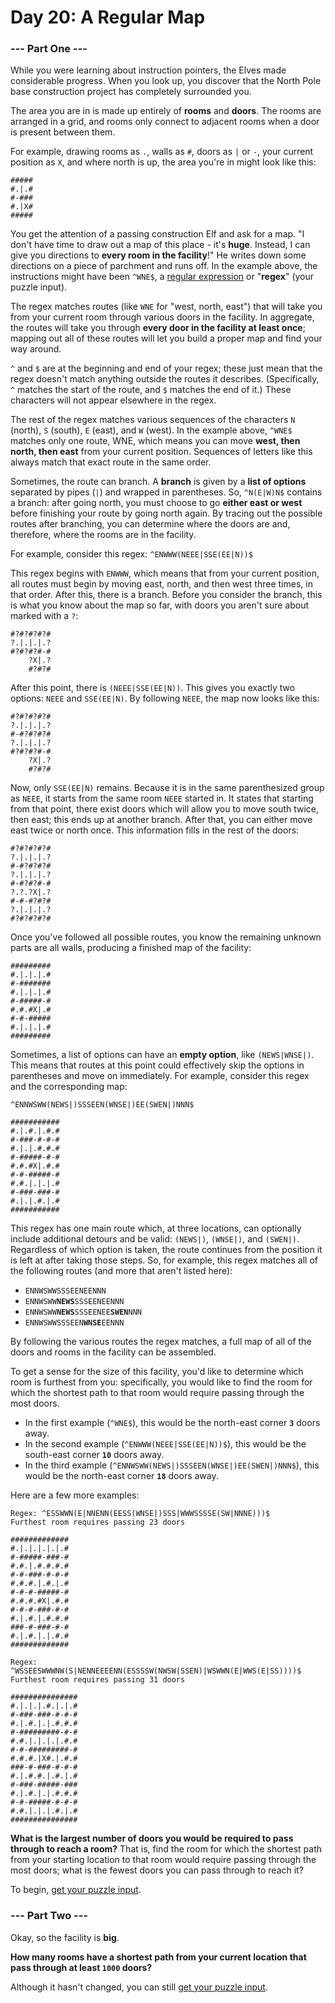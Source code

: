 # Day 20: A Regular Map

### --- Part One ---

While you were learning about instruction pointers, the Elves made considerable progress. When you look up, you discover that the North Pole base construction project has completely surrounded you.

The area you are in is made up entirely of **rooms** and **doors**. The rooms are arranged in a grid, and rooms only connect to adjacent rooms when a door is present between them.

For example, drawing rooms as `.`, walls as `#`, doors as `|` or `-`, your current position as `X`, and where north is up, the area you're in might look like this:

```
#####
#.|.#
#-###
#.|X#
#####
```

You get the attention of a passing construction Elf and ask for a map. "I don't have time to draw out a map of this place - it's **huge**. Instead, I can give you directions to **every room in the facility**!" He writes down some directions on a piece of parchment and runs off. In the example above, the instructions might have been `^WNE$`, a [regular expression](https://en.wikipedia.org/wiki/Regular_expression) or "**regex**" (your puzzle input).

The regex matches routes (like `WNE` for "west, north, east") that will take you from your current room through various doors in the facility. In aggregate, the routes will take you through **every door in the facility at least once**; mapping out all of these routes will let you build a proper map and find your way around.

`^` and `$` are at the beginning and end of your regex; these just mean that the regex doesn't match anything outside the routes it describes. (Specifically, `^` matches the start of the route, and `$` matches the end of it.) These characters will not appear elsewhere in the regex.

The rest of the regex matches various sequences of the characters `N` (north), `S` (south), `E` (east), and `W` (west). In the example above, `^WNE$` matches only one route, WNE, which means you can move **west, then north, then east** from your current position. Sequences of letters like this always match that exact route in the same order.

Sometimes, the route can branch. A **branch** is given by a **list of options** separated by pipes (`|`) and wrapped in parentheses. So, `^N(E|W)N$` contains a branch: after going north, you must choose to go **either east or west** before finishing your route by going north again. By tracing out the possible routes after branching, you can determine where the doors are and, therefore, where the rooms are in the facility.

For example, consider this regex: `^ENWWW(NEEE|SSE(EE|N))$`

This regex begins with `ENWWW`, which means that from your current position, all routes must begin by moving east, north, and then west three times, in that order. After this, there is a branch. Before you consider the branch, this is what you know about the map so far, with doors you aren't sure about marked with a `?`:

```
#?#?#?#?#
?.|.|.|.?
#?#?#?#-#
    ?X|.?
    #?#?#
```

After this point, there is `(NEEE|SSE(EE|N))`. This gives you exactly two options: `NEEE` and `SSE(EE|N)`. By following `NEEE`, the map now looks like this:

```
#?#?#?#?#
?.|.|.|.?
#-#?#?#?#
?.|.|.|.?
#?#?#?#-#
    ?X|.?
    #?#?#
```

Now, only `SSE(EE|N)` remains. Because it is in the same parenthesized group as `NEEE`, it starts from the same room `NEEE` started in. It states that starting from that point, there exist doors which will allow you to move south twice, then east; this ends up at another branch. After that, you can either move east twice or north once. This information fills in the rest of the doors:

```
#?#?#?#?#
?.|.|.|.?
#-#?#?#?#
?.|.|.|.?
#-#?#?#-#
?.?.?X|.?
#-#-#?#?#
?.|.|.|.?
#?#?#?#?#
```

Once you've followed all possible routes, you know the remaining unknown parts are all walls, producing a finished map of the facility:

```
#########
#.|.|.|.#
#-#######
#.|.|.|.#
#-#####-#
#.#.#X|.#
#-#-#####
#.|.|.|.#
#########
```

Sometimes, a list of options can have an **empty option**, like `(NEWS|WNSE|)`. This means that routes at this point could effectively skip the options in parentheses and move on immediately. For example, consider this regex and the corresponding map:

```
^ENNWSWW(NEWS|)SSSEEN(WNSE|)EE(SWEN|)NNN$

###########
#.|.#.|.#.#
#-###-#-#-#
#.|.|.#.#.#
#-#####-#-#
#.#.#X|.#.#
#-#-#####-#
#.#.|.|.|.#
#-###-###-#
#.|.|.#.|.#
###########
```

This regex has one main route which, at three locations, can optionally include additional detours and be valid: `(NEWS|)`, `(WNSE|)`, and `(SWEN|)`. Regardless of which option is taken, the route continues from the position it is left at after taking those steps. So, for example, this regex matches all of the following routes (and more that aren't listed here):

- `ENNWSWWSSSEENEENNN`
- `ENNWSWW`**`NEWS`**`SSSEENEENNN`
- `ENNWSWW`**`NEWS`**`SSSEENEE`**`SWEN`**`NNN`
- `ENNWSWWSSSEEN`**`WNSE`**`EENNN`

By following the various routes the regex matches, a full map of all of the doors and rooms in the facility can be assembled.

To get a sense for the size of this facility, you'd like to determine which room is furthest from you: specifically, you would like to find the room for which the shortest path to that room would require passing through the most doors.

- In the first example (`^WNE$`), this would be the north-east corner **`3`** doors away.
- In the second example (`^ENWWW(NEEE|SSE(EE|N))$`), this would be the south-east corner **`10`** doors away.
- In the third example (`^ENNWSWW(NEWS|)SSSEEN(WNSE|)EE(SWEN|)NNN$`), this would be the north-east corner **`18`** doors away.

Here are a few more examples:

```
Regex: ^ESSWWN(E|NNENN(EESS(WNSE|)SSS|WWWSSSSE(SW|NNNE)))$
Furthest room requires passing 23 doors

#############
#.|.|.|.|.|.#
#-#####-###-#
#.#.|.#.#.#.#
#-#-###-#-#-#
#.#.#.|.#.|.#
#-#-#-#####-#
#.#.#.#X|.#.#
#-#-#-###-#-#
#.|.#.|.#.#.#
###-#-###-#-#
#.|.#.|.|.#.#
#############
```

```
Regex: ^WSSEESWWWNW(S|NENNEEEENN(ESSSSW(NWSW|SSEN)|WSWWN(E|WWS(E|SS))))$
Furthest room requires passing 31 doors

###############
#.|.|.|.#.|.|.#
#-###-###-#-#-#
#.|.#.|.|.#.#.#
#-#########-#-#
#.#.|.|.|.|.#.#
#-#-#########-#
#.#.#.|X#.|.#.#
###-#-###-#-#-#
#.|.#.#.|.#.|.#
#-###-#####-###
#.|.#.|.|.#.#.#
#-#-#####-#-#-#
#.#.|.|.|.#.|.#
###############
```

**What is the largest number of doors you would be required to pass through to reach a room?** That is, find the room for which the shortest path from your starting location to that room would require passing through the most doors; what is the fewest doors you can pass through to reach it?

To begin, [get your puzzle input](input.txt).

### --- Part Two ---

Okay, so the facility is **big**.

**How many rooms have a shortest path from your current location that pass through at least `1000` doors?**

Although it hasn't changed, you can still [get your puzzle input](input.txt).
